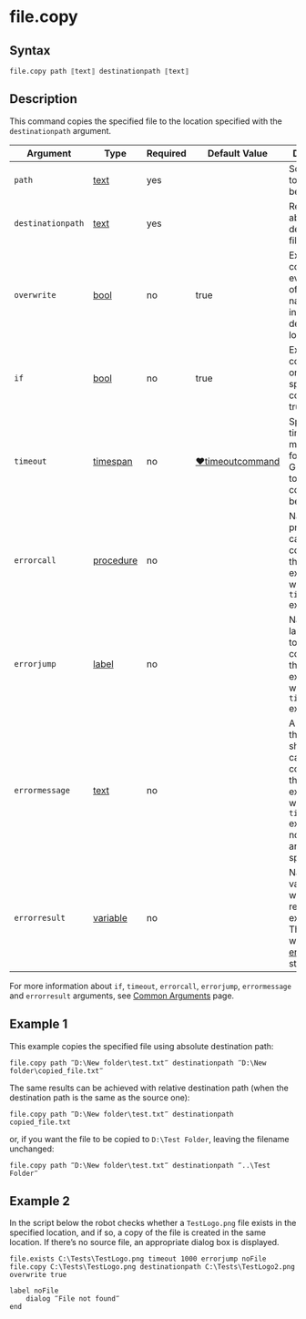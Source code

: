 # file.copy

## Syntax

```G1ANT
file.copy path ⟦text⟧ destinationpath ⟦text⟧
```

## Description

This command copies the specified file to the location specified with the `destinationpath` argument.

| Argument | Type | Required | Default Value | Description |
| -------- | ---- | -------- | ------------- | ----------- |
|`path`| [text](G1ANT.Language/G1ANT.Language/Structures/TextStructure.md) | yes |  | Source path to the file to be copied |
|`destinationpath`| [text](G1ANT.Language/G1ANT.Language/Structures/TextStructure.md) | yes |  | Relative or absolute destination filepath |
|`overwrite`| [bool](G1ANT.Language/G1ANT.Language/Structures/BooleanStructure.md) | no | true | Executes the command even if a file of the same name exists in the destination location |
| `if`           | [bool](G1ANT.Language/G1ANT.Language/Structures/BooleanStructure.md) | no       | true                                                        | Executes the command only if a specified condition is true   |
| `timeout`      | [timespan](G1ANT.Language/G1ANT.Language/Structures/TimeSpanStructure.md) | no       | [♥timeoutcommand](G1ANT.Manual/appendices/common-arguments.md) | Specifies time in milliseconds for G1ANT.Robot to wait for the command to be executed |
| `errorcall`    | [procedure](G1ANT.Language/G1ANT.Language/Structures/ProcedureStructure.md) | no       |                                                             | Name of a procedure to call when the command throws an exception or when a given `timeout` expires |
| `errorjump`    | [label](G1ANT.Language/G1ANT.Language/Structures/LabelStructure.md) | no       |                                                             | Name of the label to jump to when the command throws an exception or when a given `timeout` expires |
| `errormessage` | [text](G1ANT.Language/G1ANT.Language/Structures/TextStructure.md) | no       |                                                             | A message that will be shown in case the command throws an exception or when a given `timeout` expires, and no `errorjump` argument is specified |
| `errorresult`  | [variable](G1ANT.Language/G1ANT.Language/Structures/VariableStructure.md) | no       |                                                             | Name of a variable that will store the returned exception. The variable will be of [error](G1ANT.Language/G1ANT.Language/Structures/ErrorStructure.md) structure  |

For more information about `if`, `timeout`, `errorcall`, `errorjump`, `errormessage` and `errorresult` arguments, see [Common Arguments](G1ANT.Manual/appendices/common-arguments.md) page.

## Example 1

This example copies the specified file using absolute destination path:

```G1ANT
file.copy path ‴D:\New folder\test.txt‴ destinationpath ‴D:\New folder\copied_file.txt‴
```

The same results can be achieved with relative destination path (when the destination path is the same as the source one):

```G1ANT
file.copy path ‴D:\New folder\test.txt‴ destinationpath copied_file.txt
```

or, if you want the file to be copied to `D:\Test Folder`, leaving the filename unchanged:

```G1ANT
file.copy path ‴D:\New folder\test.txt‴ destinationpath ‴..\Test Folder‴
```

## Example 2

In the script below the robot checks whether a `TestLogo.png` file exists in the specified location, and if so, a copy of the file is created in the same location. If there’s no source file, an appropriate dialog box is displayed.

```G1ANT
file.exists C:\Tests\TestLogo.png timeout 1000 errorjump noFile
file.copy C:\Tests\TestLogo.png destinationpath C:\Tests\TestLogo2.png overwrite true

label noFile
    dialog ‴File not found‴
end
```
